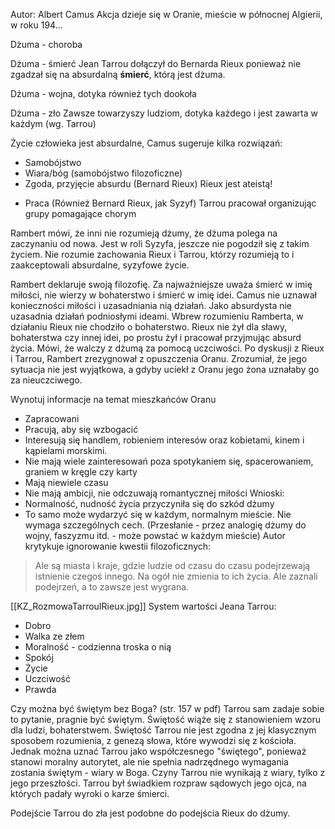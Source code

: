 Autor: Albert Camus
Akcja dzieje się w Oranie, mieście w północnej Algierii, w roku 194...

Dżuma - choroba

Dżuma - śmierć
Jean Tarrou dołączył do Bernarda Rieux ponieważ nie zgadzał się na absurdalną **śmierć**, którą jest dżuma.

Dżuma - wojna, dotyka również tych dookoła

Dżuma - zło
Zawsze towarzyszy ludziom, dotyka każdego i jest zawarta w każdym (wg. Tarrou)

Życie człowieka jest absurdalne, Camus sugeruje kilka rozwiązań:
- Samobójstwo
- Wiara/bóg (samobójstwo filozoficzne)
- Zgoda, przyjęcie absurdu (Bernard Rieux)
Rieux jest ateistą!
+ Praca (Również Bernard Rieux, jak Syzyf)
Tarrou pracował organizując grupy pomagające chorym

Rambert mówi, że inni nie rozumieją dżumy, że dżuma polega na zaczynaniu od nowa. Jest w roli Syzyfa, jeszcze nie pogodził się z takim życiem. Nie rozumie zachowania Rieux i Tarrou, którzy rozumieją to i zaakceptowali absurdalne, syzyfowe życie.

Rambert deklaruje swoją filozofię. Za najważniejsze uważa śmierć w imię miłości, nie wierzy w bohaterstwo i śmierć w imię idei.
	Camus nie uznawał konieczności miłości i uzasadniania nią działań. Jako absurdysta nie uzasadnia działań podniosłymi ideami.
Wbrew rozumieniu Ramberta, w działaniu Rieux nie chodziło o bohaterstwo. Rieux nie żył dla sławy, bohaterstwa czy innej idei, po prostu żył i pracował przyjmując absurd życia. Mówi, że walczy z dżumą za pomocą uczciwości.
Po dyskusji z Rieux i Tarrou, Rambert zrezygnował z opuszczenia Oranu. Zrozumiał, że jego sytuacja nie jest wyjątkowa, a gdyby uciekł z Oranu jego żona uznałaby go za nieuczciwego.

Wynotuj informacje na temat mieszkańców Oranu
- Zapracowani
- Pracują, aby się wzbogacić
- Interesują się handlem, robieniem interesów oraz kobietami, kinem i kąpielami morskimi.
- Nie mają wiele zainteresowań poza spotykaniem się, spacerowaniem, graniem w kręgle czy karty
- Mają niewiele czasu
- Nie mają ambicji, nie odczuwają romantycznej miłości
Wnioski:
- Normalność, nudność życia przyczyniła się do szkód dżumy
- To samo może wydarzyć się w każdym, normalnym mieście. Nie wymaga szczególnych cech.
(Przesłanie - przez analogię dżumy do wojny, faszyzmu itd. - może powstać w każdym mieście)
Autor krytykuje ignorowanie kwestii filozoficznych:
> Ale są miasta i kraje, gdzie ludzie od czasu do czasu podejrzewają istnienie czegoś innego. Na ogół nie zmienia to ich życia. Ale zaznali podejrzeń, a to zawsze jest wygrana.

[[KZ_RozmowaTarrouIRieux.jpg]]
System wartości Jeana Tarrou:
- Dobro
- Walka ze złem
- Moralność - codzienna troska o nią
- Spokój
- Życie
- Uczciwość
- Prawda

Czy można być świętym bez Boga? (str. 157 w pdf)
Tarrou sam zadaje sobie to pytanie, pragnie być świętym.
Świętość wiąże się z stanowieniem wzoru dla ludzi, bohaterstwem.
Świętość Tarrou nie jest zgodna z jej klasycznym sposobem rozumienia, z genezą słowa, które wywodzi się z kościoła. Jednak można uznać Tarrou jako współczesnego "świętego", ponieważ stanowi moralny autorytet, ale nie spełnia nadrzędnego wymagania zostania świętym - wiary w Boga.
Czyny Tarrou nie wynikają z wiary, tylko z jego przeszłości. Tarrou był świadkiem rozpraw sądowych jego ojca, na których padały wyroki o karze śmierci.

Podejście Tarrou do zła jest podobne do podejścia Rieux do dżumy.